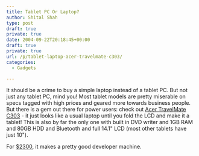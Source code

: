 ```yaml
---
title: Tablet PC Or Laptop?
author: Shital Shah
type: post
draft: true
private: true
date: 2004-09-22T20:18:45+00:00
draft: true
private: true
url: /p/tablet-laptop-acer-travelmate-c303/
categories:
  - Gadgets

---
```

It should be a crime to buy a simple laptop instead of a tablet PC. But not just any tablet PC, mind you! Most tablet models are pretty miserable on specs tagged with high prices and geared more towards business people. But there is a gem out there for power users: check out [Acer TravelMate C303][1] - it just looks like a usual laptop until you fold the LCD and make it a tablet! This is also by far the only one with built in DVD writer and 1GB RAM and 80GB HDD and Bluetooth and full 14.1" LCD (most other tablets have just 10").

For [$2300][2], it makes a pretty good developer machine.

 [1]: http://global.acer.com/products/tablet_pc/tmc300.htm
 [2]: http://www.pcconnection.com/web/Shopping/Product.htm?catalog%5Fname=PCCGeneral&category%5Fname=&product%5Fid=5094683&variant%5Fid